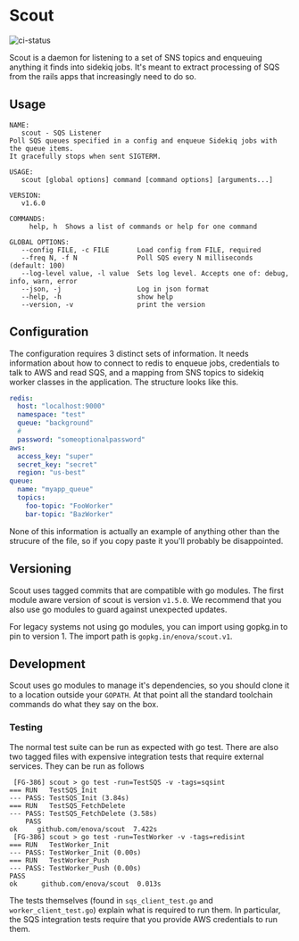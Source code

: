 # Scout
![ci-status](https://github.com/enova/scout/workflows/CI/badge.svg)

Scout is a daemon for listening to a set of SNS topics and enqueuing anything it
finds into sidekiq jobs. It's meant to extract processing of SQS from the rails
apps that increasingly need to do so.

## Usage

```
NAME:
   scout - SQS Listener
Poll SQS queues specified in a config and enqueue Sidekiq jobs with the queue items.
It gracefully stops when sent SIGTERM.

USAGE:
   scout [global options] command [command options] [arguments...]

VERSION:
   v1.6.0

COMMANDS:
     help, h  Shows a list of commands or help for one command

GLOBAL OPTIONS:
   --config FILE, -c FILE       Load config from FILE, required
   --freq N, -f N               Poll SQS every N milliseconds (default: 100)
   --log-level value, -l value  Sets log level. Accepts one of: debug, info, warn, error
   --json, -j                   Log in json format
   --help, -h                   show help
   --version, -v                print the version
```

## Configuration

The configuration requires 3 distinct sets of information. It needs information
about how to connect to redis to enqueue jobs, credentials to talk to AWS and
read SQS, and a mapping from SNS topics to sidekiq worker classes in the
application. The structure looks like this.

```yaml
redis:
  host: "localhost:9000"
  namespace: "test"
  queue: "background"
  #
  password: "someoptionalpassword"
aws:
  access_key: "super"
  secret_key: "secret"
  region: "us-best"
queue:
  name: "myapp_queue"
  topics:
    foo-topic: "FooWorker"
    bar-topic: "BazWorker"
```

None of this information is actually an example of anything other than the
strucure of the file, so if you copy paste it you'll probably be disappointed.

## Versioning

Scout uses tagged commits that are compatible with go modules. The first module
aware version of scout is version `v1.5.0`. We recommend that you also use go
modules to guard against unexpected updates.

For legacy systems not using go modules, you can import using gopkg.in to pin
to version 1. The import path is `gopkg.in/enova/scout.v1`.

## Development

Scout uses go modules to manage it's dependencies, so you should clone it to a
location outside your `GOPATH`. At that point all the standard toolchain commands
do what they say on the box.

### Testing

The normal test suite can be run as expected with go test. There are also two
tagged files with expensive integration tests that require external services.
They can be run as follows

```
 [FG-386] scout > go test -run=TestSQS -v -tags=sqsint
=== RUN   TestSQS_Init
--- PASS: TestSQS_Init (3.84s)
=== RUN   TestSQS_FetchDelete
--- PASS: TestSQS_FetchDelete (3.58s)
    PASS
ok     github.com/enova/scout  7.422s
 [FG-386] scout > go test -run=TestWorker -v -tags=redisint
=== RUN   TestWorker_Init
--- PASS: TestWorker_Init (0.00s)
=== RUN   TestWorker_Push
--- PASS: TestWorker_Push (0.00s)
PASS
ok      github.com/enova/scout  0.013s
```

The tests themselves (found in `sqs_client_test.go` and `worker_client_test.go`)
explain what is required to run them. In particular, the SQS integration tests
require that you provide AWS credentials to run them.
